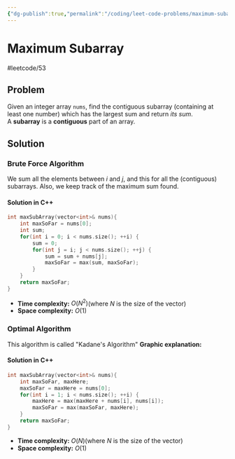 ```yaml
---
{"dg-publish":true,"permalink":"/coding/leet-code-problems/maximum-subarray/"}
---
```


# Maximum Subarray
#leetcode/53

## Problem
Given an integer array `nums`, find the contiguous subarray (containing at least one number) which has the largest sum and return _its sum_.
A **subarray** is a **contiguous** part of an array.

## Solution
### Brute Force Algorithm
We sum all the elements between $i$ and $j$, and this for all the (contiguous) subarrays. Also, we keep track of the maximum sum found.
#### Solution in C++
```cpp
int maxSubArray(vector<int>& nums){
    int maxSoFar = nums[0];
    int sum;
    for(int i = 0; i < nums.size(); ++i) {
        sum = 0;
        for(int j = i; j < nums.size(); ++j) {
            sum = sum + nums[j];
            maxSoFar = max(sum, maxSoFar);
        }
    }
    return maxSoFar;
}
```
- **Time complexity:** $O(N^2)$(where _N_ is the size of the vector)
- **Space complexity:** $O(1)$

### Optimal Algorithm
This algorithm is called "Kadane's Algorithm"
**Graphic explanation:**

<style> .container {font-family: sans-serif; text-align: center;} .button-wrapper button {z-index: 1;height: 40px; width: 100px; margin: 10px;padding: 5px;} .excalidraw .App-menu_top .buttonList { display: flex;} .excalidraw-wrapper { height: 800px; margin: 50px; position: relative;} :root[dir="ltr"] .excalidraw .layer-ui__wrapper .zen-mode-transition.App-menu_bottom--transition-left {transform: none;} </style><script src="https://unpkg.com/react@17/umd/react.production.min.js"></script><script src="https://unpkg.com/react-dom@17/umd/react-dom.production.min.js"></script><script type="text/javascript" src="https://unpkg.com/@excalidraw/excalidraw@0/dist/excalidraw.production.min.js"></script><div id="MaximumSubarrayexcalidraw.md1"></div><script>(function(){const InitialData={"type":"excalidraw","version":2,"source":"https://excalidraw.com","elements":[{"id":"zhnVNX6AlbWJmnVNj8OUb","type":"rectangle","x":-215.26827071124455,"y":-165.73602407797182,"width":568.2865295410156,"height":114.66165161132812,"angle":0,"strokeColor":"#000000","backgroundColor":"transparent","fillStyle":"hachure","strokeWidth":1,"strokeStyle":"solid","roughness":1,"opacity":100,"groupIds":[],"strokeSharpness":"sharp","seed":710987716,"version":238,"versionNonce":1669906684,"isDeleted":false,"boundElements":[{"type":"text","id":"cy8yual0"},{"id":"1NbESwVeiy6bJQpxFv16d","type":"arrow"}],"updated":1663178328788,"link":null,"locked":false},{"id":"A2D61bszKrI7QEgOx2Zbv","type":"line","x":-108.86870406085393,"y":-164.3309642635187,"width":0,"height":114.60369873046875,"angle":0,"strokeColor":"#000000","backgroundColor":"transparent","fillStyle":"hachure","strokeWidth":1,"strokeStyle":"solid","roughness":1,"opacity":100,"groupIds":[],"strokeSharpness":"round","seed":1885321668,"version":141,"versionNonce":119332036,"isDeleted":false,"boundElements":null,"updated":1663178328788,"link":null,"locked":false,"points":[[0,0],[0,114.60369873046875]],"lastCommittedPoint":null,"startBinding":null,"endBinding":null,"startArrowhead":null,"endArrowhead":null},{"type":"line","version":216,"versionNonce":725565820,"isDeleted":false,"id":"e2JAb4v7TOofhPvzL8Juj","fillStyle":"hachure","strokeWidth":1,"strokeStyle":"solid","roughness":1,"opacity":100,"angle":0,"x":8.70874955242732,"y":-162.7811290584406,"strokeColor":"#000000","backgroundColor":"transparent","width":0,"height":114.60369873046875,"seed":85752516,"groupIds":[],"strokeSharpness":"round","boundElements":[],"updated":1663178328788,"link":null,"locked":false,"startBinding":null,"endBinding":null,"lastCommittedPoint":null,"startArrowhead":null,"endArrowhead":null,"points":[[0,0],[0,114.60369873046875]]},{"type":"line","version":486,"versionNonce":476881988,"isDeleted":false,"id":"w1sB7jS_K-SR1MCjje3Vi","fillStyle":"hachure","strokeWidth":1,"strokeStyle":"solid","roughness":1,"opacity":100,"angle":0,"x":121.90790726727107,"y":-163.32992666586242,"strokeColor":"#000000","backgroundColor":"transparent","width":0,"height":114.60369873046875,"seed":2030683772,"groupIds":[],"strokeSharpness":"round","boundElements":[],"updated":1663178328788,"link":null,"locked":false,"startBinding":null,"endBinding":null,"lastCommittedPoint":null,"startArrowhead":null,"endArrowhead":null,"points":[[0,0],[0,114.60369873046875]]},{"type":"line","version":625,"versionNonce":693219836,"isDeleted":false,"id":"pyJmphpabQE9MPw1coIwr","fillStyle":"hachure","strokeWidth":1,"strokeStyle":"solid","roughness":1,"opacity":100,"angle":0,"x":237.19397904461482,"y":-163.44821279867497,"strokeColor":"#000000","backgroundColor":"transparent","width":0,"height":114.60369873046875,"seed":1237826940,"groupIds":[],"strokeSharpness":"round","boundElements":[],"updated":1663178328788,"link":null,"locked":false,"startBinding":null,"endBinding":null,"lastCommittedPoint":null,"startArrowhead":null,"endArrowhead":null,"points":[[0,0],[0,114.60369873046875]]},{"id":"iebMEgwW","type":"text","x":-174.67906783038518,"y":-127.10972708090151,"width":24,"height":45,"angle":0,"strokeColor":"#000000","backgroundColor":"transparent","fillStyle":"hachure","strokeWidth":1,"strokeStyle":"solid","roughness":1,"opacity":100,"groupIds":[],"strokeSharpness":"sharp","seed":1537949948,"version":94,"versionNonce":324500420,"isDeleted":false,"boundElements":null,"updated":1663178328788,"link":null,"locked":false,"text":"4","rawText":"4","fontSize":36,"fontFamily":1,"textAlign":"left","verticalAlign":"top","baseline":32,"containerId":null,"originalText":"4"},{"id":"Kt6jRrs8","type":"text","x":-65.09406111651799,"y":-128.23441034328135,"width":43,"height":45,"angle":0,"strokeColor":"#000000","backgroundColor":"transparent","fillStyle":"hachure","strokeWidth":1,"strokeStyle":"solid","roughness":1,"opacity":100,"groupIds":[],"strokeSharpness":"sharp","seed":1904121084,"version":37,"versionNonce":214045308,"isDeleted":false,"boundElements":null,"updated":1663178328788,"link":null,"locked":false,"text":"-8","rawText":"-8","fontSize":36,"fontFamily":1,"textAlign":"left","verticalAlign":"top","baseline":32,"containerId":null,"originalText":"-8"},{"id":"cy8yual0","type":"text","x":-210.26827071124455,"y":-130.90519827230776,"width":558.2865295410156,"height":45,"angle":0,"strokeColor":"#000000","backgroundColor":"transparent","fillStyle":"hachure","strokeWidth":1,"strokeStyle":"solid","roughness":1,"opacity":100,"groupIds":[],"strokeSharpness":"sharp","seed":101505532,"version":40,"versionNonce":637231940,"isDeleted":false,"boundElements":null,"updated":1663178328788,"link":null,"locked":false,"text":"2","rawText":"2","fontSize":36.092523856271804,"fontFamily":1,"textAlign":"center","verticalAlign":"middle","baseline":32,"containerId":"zhnVNX6AlbWJmnVNj8OUb","originalText":"2"},{"id":"poetF1Gc","type":"text","x":170.56441666668513,"y":-131.04712396632823,"width":26,"height":45,"angle":0,"strokeColor":"#000000","backgroundColor":"transparent","fillStyle":"hachure","strokeWidth":1,"strokeStyle":"solid","roughness":1,"opacity":100,"groupIds":[],"strokeSharpness":"sharp","seed":311143108,"version":89,"versionNonce":1414685436,"isDeleted":false,"boundElements":null,"updated":1663178328788,"link":null,"locked":false,"text":"3","rawText":"3","fontSize":36,"fontFamily":1,"textAlign":"left","verticalAlign":"top","baseline":32,"containerId":null,"originalText":"3"},{"id":"hGPpvmVq","type":"text","x":283.26818253582576,"y":-130.51658350001964,"width":26,"height":45,"angle":0,"strokeColor":"#000000","backgroundColor":"transparent","fillStyle":"hachure","strokeWidth":1,"strokeStyle":"solid","roughness":1,"opacity":100,"groupIds":[],"strokeSharpness":"sharp","seed":990484092,"version":54,"versionNonce":448158404,"isDeleted":false,"boundElements":null,"updated":1663178328788,"link":null,"locked":false,"text":"-1","rawText":"-1","fontSize":36,"fontFamily":1,"textAlign":"left","verticalAlign":"top","baseline":32,"containerId":null,"originalText":"-1"},{"id":"VXjc6dNt","type":"text","x":-306.9570610194173,"y":-288.72754328589707,"width":339,"height":45,"angle":0,"strokeColor":"#000000","backgroundColor":"transparent","fillStyle":"hachure","strokeWidth":1,"strokeStyle":"solid","roughness":1,"opacity":100,"groupIds":[],"strokeSharpness":"sharp","seed":1697254596,"version":84,"versionNonce":1451455428,"isDeleted":false,"boundElements":[{"id":"1NbESwVeiy6bJQpxFv16d","type":"arrow"}],"updated":1663178569020,"link":null,"locked":false,"text":"maxHere, maxSoFar","rawText":"maxHere, maxSoFar","fontSize":36,"fontFamily":1,"textAlign":"left","verticalAlign":"top","baseline":32,"containerId":null,"originalText":"maxHere, maxSoFar"},{"id":"1NbESwVeiy6bJQpxFv16d","type":"arrow","x":-138.45814699574655,"y":-235.79760684717093,"width":18.069465971677204,"height":51.635156485355424,"angle":0,"strokeColor":"#000000","backgroundColor":"transparent","fillStyle":"hachure","strokeWidth":1,"strokeStyle":"solid","roughness":1,"opacity":100,"groupIds":[],"strokeSharpness":"round","seed":172113988,"version":130,"versionNonce":283663172,"isDeleted":false,"boundElements":null,"updated":1663178569025,"link":null,"locked":false,"points":[[0,0],[-18.069465971677204,51.635156485355424]],"lastCommittedPoint":null,"startBinding":{"elementId":"VXjc6dNt","gap":7.929936438726145,"focus":-0.05392865667753827},"endBinding":{"elementId":"zhnVNX6AlbWJmnVNj8OUb","gap":18.426426283843682,"focus":-0.8281018833898915},"startArrowhead":null,"endArrowhead":"triangle"},{"type":"rectangle","version":301,"versionNonce":1234883580,"isDeleted":false,"id":"KBnmzjhC1ohaBYLC-E78N","fillStyle":"hachure","strokeWidth":1,"strokeStyle":"solid","roughness":1,"opacity":100,"angle":0,"x":-231.63515112927792,"y":-522.6184448838784,"strokeColor":"#000000","backgroundColor":"transparent","width":568.2865295410156,"height":114.66165161132812,"seed":715784260,"groupIds":[],"strokeSharpness":"sharp","boundElements":[{"id":"V7635Zfg","type":"text"},{"id":"1NbESwVeiy6bJQpxFv16d","type":"arrow"}],"updated":1663178328788,"link":null,"locked":false},{"type":"line","version":202,"versionNonce":1361672644,"isDeleted":false,"id":"PBk6wSzDi_2iM6qmCGMwt","fillStyle":"hachure","strokeWidth":1,"strokeStyle":"solid","roughness":1,"opacity":100,"angle":0,"x":-125.23558447888729,"y":-521.2133850694253,"strokeColor":"#000000","backgroundColor":"transparent","width":0,"height":114.60369873046875,"seed":757601788,"groupIds":[],"strokeSharpness":"round","boundElements":[],"updated":1663178328788,"link":null,"locked":false,"startBinding":null,"endBinding":null,"lastCommittedPoint":null,"startArrowhead":null,"endArrowhead":null,"points":[[0,0],[0,114.60369873046875]]},{"type":"line","version":277,"versionNonce":1268184188,"isDeleted":false,"id":"Oq1DJUTo3jkyTllNm9Lf2","fillStyle":"hachure","strokeWidth":1,"strokeStyle":"solid","roughness":1,"opacity":100,"angle":0,"x":-7.65813086560604,"y":-519.6635498643471,"strokeColor":"#000000","backgroundColor":"transparent","width":0,"height":114.60369873046875,"seed":696866756,"groupIds":[],"strokeSharpness":"round","boundElements":[],"updated":1663178328788,"link":null,"locked":false,"startBinding":null,"endBinding":null,"lastCommittedPoint":null,"startArrowhead":null,"endArrowhead":null,"points":[[0,0],[0,114.60369873046875]]},{"type":"line","version":547,"versionNonce":350069060,"isDeleted":false,"id":"L_L8a_fGumiolC3mxLndq","fillStyle":"hachure","strokeWidth":1,"strokeStyle":"solid","roughness":1,"opacity":100,"angle":0,"x":105.54102684923771,"y":-520.212347471769,"strokeColor":"#000000","backgroundColor":"transparent","width":0,"height":114.60369873046875,"seed":271316604,"groupIds":[],"strokeSharpness":"round","boundElements":[],"updated":1663178328788,"link":null,"locked":false,"startBinding":null,"endBinding":null,"lastCommittedPoint":null,"startArrowhead":null,"endArrowhead":null,"points":[[0,0],[0,114.60369873046875]]},{"type":"line","version":686,"versionNonce":1782252796,"isDeleted":false,"id":"tVdUyGvk6gwf31mC6glZK","fillStyle":"hachure","strokeWidth":1,"strokeStyle":"solid","roughness":1,"opacity":100,"angle":0,"x":220.82709862658146,"y":-520.3306336045815,"strokeColor":"#000000","backgroundColor":"transparent","width":0,"height":114.60369873046875,"seed":1368506180,"groupIds":[],"strokeSharpness":"round","boundElements":[],"updated":1663178328788,"link":null,"locked":false,"startBinding":null,"endBinding":null,"lastCommittedPoint":null,"startArrowhead":null,"endArrowhead":null,"points":[[0,0],[0,114.60369873046875]]},{"type":"text","version":155,"versionNonce":782293188,"isDeleted":false,"id":"M7aFcTrX","fillStyle":"hachure","strokeWidth":1,"strokeStyle":"solid","roughness":1,"opacity":100,"angle":0,"x":-191.04594824841854,"y":-483.9921478868081,"strokeColor":"#000000","backgroundColor":"transparent","width":24,"height":45,"seed":417318652,"groupIds":[],"strokeSharpness":"sharp","boundElements":[],"updated":1663178328788,"link":null,"locked":false,"fontSize":36,"fontFamily":1,"text":"4","rawText":"4","baseline":32,"textAlign":"left","verticalAlign":"top","containerId":null,"originalText":"4"},{"type":"text","version":98,"versionNonce":722011516,"isDeleted":false,"id":"fu0KfxFG","fillStyle":"hachure","strokeWidth":1,"strokeStyle":"solid","roughness":1,"opacity":100,"angle":0,"x":-81.46094153455135,"y":-485.11683114918793,"strokeColor":"#000000","backgroundColor":"transparent","width":43,"height":45,"seed":992032452,"groupIds":[],"strokeSharpness":"sharp","boundElements":[],"updated":1663178328788,"link":null,"locked":false,"fontSize":36,"fontFamily":1,"text":"-8","rawText":"-8","baseline":32,"textAlign":"left","verticalAlign":"top","containerId":null,"originalText":"-8"},{"type":"text","version":102,"versionNonce":705765444,"isDeleted":false,"id":"V7635Zfg","fillStyle":"hachure","strokeWidth":1,"strokeStyle":"solid","roughness":1,"opacity":100,"angle":0,"x":-226.63515112927792,"y":-487.78761907821433,"strokeColor":"#000000","backgroundColor":"transparent","width":558.2865295410156,"height":45,"seed":1808107388,"groupIds":[],"strokeSharpness":"sharp","boundElements":[],"updated":1663178328789,"link":null,"locked":false,"fontSize":36.092523856271804,"fontFamily":1,"text":"2","rawText":"2","baseline":32,"textAlign":"center","verticalAlign":"middle","containerId":"KBnmzjhC1ohaBYLC-E78N","originalText":"2"},{"type":"text","version":150,"versionNonce":323155452,"isDeleted":false,"id":"bZarcjO1","fillStyle":"hachure","strokeWidth":1,"strokeStyle":"solid","roughness":1,"opacity":100,"angle":0,"x":154.19753624865177,"y":-487.9295447722348,"strokeColor":"#000000","backgroundColor":"transparent","width":26,"height":45,"seed":1121304132,"groupIds":[],"strokeSharpness":"sharp","boundElements":[],"updated":1663178328789,"link":null,"locked":false,"fontSize":36,"fontFamily":1,"text":"3","rawText":"3","baseline":32,"textAlign":"left","verticalAlign":"top","containerId":null,"originalText":"3"},{"type":"text","version":115,"versionNonce":1863088068,"isDeleted":false,"id":"jw8cNnJS","fillStyle":"hachure","strokeWidth":1,"strokeStyle":"solid","roughness":1,"opacity":100,"angle":0,"x":266.9013021177924,"y":-487.3990043059262,"strokeColor":"#000000","backgroundColor":"transparent","width":26,"height":45,"seed":1293891580,"groupIds":[],"strokeSharpness":"sharp","boundElements":[],"updated":1663178328789,"link":null,"locked":false,"fontSize":36,"fontFamily":1,"text":"-1","rawText":"-1","baseline":32,"textAlign":"left","verticalAlign":"top","containerId":null,"originalText":"-1"},{"id":"hozIbyJq","type":"text","x":-383.0504706229882,"y":-488.21504607471917,"width":105,"height":45,"angle":0,"strokeColor":"#000000","backgroundColor":"transparent","fillStyle":"hachure","strokeWidth":1,"strokeStyle":"solid","roughness":1,"opacity":100,"groupIds":[],"strokeSharpness":"sharp","seed":2045936508,"version":48,"versionNonce":803919484,"isDeleted":false,"boundElements":null,"updated":1663178328789,"link":null,"locked":false,"text":"Input:","rawText":"Input:","fontSize":36,"fontFamily":1,"textAlign":"left","verticalAlign":"top","baseline":32,"containerId":null,"originalText":"Input:"},{"id":"AepHEZNp","type":"text","x":-629.8947204909665,"y":-123.03880191907513,"width":197,"height":45,"angle":0,"strokeColor":"#000000","backgroundColor":"transparent","fillStyle":"hachure","strokeWidth":1,"strokeStyle":"solid","roughness":1,"opacity":100,"groupIds":[],"strokeSharpness":"sharp","seed":528873028,"version":224,"versionNonce":1785004412,"isDeleted":false,"boundElements":null,"updated":1663178519570,"link":null,"locked":false,"text":"Operations:","rawText":"Operations:","fontSize":36,"fontFamily":1,"textAlign":"left","verticalAlign":"top","baseline":32,"containerId":null,"originalText":"Operations:"},{"id":"KFCd5dmo","type":"text","x":-368.177520895121,"y":-118.73984158107413,"width":92,"height":45,"angle":0,"strokeColor":"#000000","backgroundColor":"transparent","fillStyle":"hachure","strokeWidth":1,"strokeStyle":"solid","roughness":1,"opacity":100,"groupIds":[],"strokeSharpness":"sharp","seed":1293944516,"version":27,"versionNonce":738766076,"isDeleted":false,"boundElements":null,"updated":1663178604123,"link":null,"locked":false,"text":"i = 0","rawText":"i = 0","fontSize":36,"fontFamily":1,"textAlign":"left","verticalAlign":"top","baseline":32,"containerId":null,"originalText":"i = 0"},{"type":"rectangle","version":289,"versionNonce":1165551228,"isDeleted":false,"id":"A7ocWBdYtM7-de0FjAZ61","fillStyle":"hachure","strokeWidth":1,"strokeStyle":"solid","roughness":1,"opacity":100,"angle":0,"x":-197.83953256197265,"y":123.08537504329314,"strokeColor":"#000000","backgroundColor":"transparent","width":568.2865295410156,"height":114.66165161132812,"seed":248544452,"groupIds":[],"strokeSharpness":"sharp","boundElements":[{"id":"CIkvixuS","type":"text"},{"id":"F5WJZ5CebB1ZtAKAUpO2U","type":"arrow"},{"id":"hb-jqIdkjtqC4IpPx8d8m","type":"arrow"}],"updated":1663178602008,"link":null,"locked":false},{"type":"line","version":189,"versionNonce":110524284,"isDeleted":false,"id":"s-ZZVX3HB_zwxfojLNfbv","fillStyle":"hachure","strokeWidth":1,"strokeStyle":"solid","roughness":1,"opacity":100,"angle":0,"x":-91.43996591158202,"y":124.49043485774627,"strokeColor":"#000000","backgroundColor":"transparent","width":0,"height":114.60369873046875,"seed":1645584764,"groupIds":[],"strokeSharpness":"round","boundElements":[],"updated":1663178602008,"link":null,"locked":false,"startBinding":null,"endBinding":null,"lastCommittedPoint":null,"startArrowhead":null,"endArrowhead":null,"points":[[0,0],[0,114.60369873046875]]},{"type":"line","version":264,"versionNonce":768331332,"isDeleted":false,"id":"9WulZoIlqDjpuTy5Y5bFm","fillStyle":"hachure","strokeWidth":1,"strokeStyle":"solid","roughness":1,"opacity":100,"angle":0,"x":26.137487701699285,"y":126.04027006282433,"strokeColor":"#000000","backgroundColor":"transparent","width":0,"height":114.60369873046875,"seed":749487172,"groupIds":[],"strokeSharpness":"round","boundElements":[],"updated":1663178602008,"link":null,"locked":false,"startBinding":null,"endBinding":null,"lastCommittedPoint":null,"startArrowhead":null,"endArrowhead":null,"points":[[0,0],[0,114.60369873046875]]},{"type":"line","version":534,"versionNonce":1079126012,"isDeleted":false,"id":"a-56_kkTWlMfbiBMM2bnl","fillStyle":"hachure","strokeWidth":1,"strokeStyle":"solid","roughness":1,"opacity":100,"angle":0,"x":139.33664541654304,"y":125.49147245540252,"strokeColor":"#000000","backgroundColor":"transparent","width":0,"height":114.60369873046875,"seed":1985745404,"groupIds":[],"strokeSharpness":"round","boundElements":[],"updated":1663178602008,"link":null,"locked":false,"startBinding":null,"endBinding":null,"lastCommittedPoint":null,"startArrowhead":null,"endArrowhead":null,"points":[[0,0],[0,114.60369873046875]]},{"type":"line","version":673,"versionNonce":1128359364,"isDeleted":false,"id":"mQhl0Jm2MXOugweE7uC2F","fillStyle":"hachure","strokeWidth":1,"strokeStyle":"solid","roughness":1,"opacity":100,"angle":0,"x":254.62271719388679,"y":125.37318632258996,"strokeColor":"#000000","backgroundColor":"transparent","width":0,"height":114.60369873046875,"seed":983768004,"groupIds":[],"strokeSharpness":"round","boundElements":[],"updated":1663178602008,"link":null,"locked":false,"startBinding":null,"endBinding":null,"lastCommittedPoint":null,"startArrowhead":null,"endArrowhead":null,"points":[[0,0],[0,114.60369873046875]]},{"type":"text","version":142,"versionNonce":407095420,"isDeleted":false,"id":"5eEgT7uV","fillStyle":"hachure","strokeWidth":1,"strokeStyle":"solid","roughness":1,"opacity":100,"angle":0,"x":-157.25032968111327,"y":161.71167204036345,"strokeColor":"#000000","backgroundColor":"transparent","width":24,"height":45,"seed":159412860,"groupIds":[],"strokeSharpness":"sharp","boundElements":[],"updated":1663178602008,"link":null,"locked":false,"fontSize":36,"fontFamily":1,"text":"4","rawText":"4","baseline":32,"textAlign":"left","verticalAlign":"top","containerId":null,"originalText":"4"},{"type":"text","version":85,"versionNonce":1427639620,"isDeleted":false,"id":"Xu0wAwZS","fillStyle":"hachure","strokeWidth":1,"strokeStyle":"solid","roughness":1,"opacity":100,"angle":0,"x":-47.66532296724603,"y":160.5869887779836,"strokeColor":"#000000","backgroundColor":"transparent","width":43,"height":45,"seed":584254276,"groupIds":[],"strokeSharpness":"sharp","boundElements":[],"updated":1663178602008,"link":null,"locked":false,"fontSize":36,"fontFamily":1,"text":"-8","rawText":"-8","baseline":32,"textAlign":"left","verticalAlign":"top","containerId":null,"originalText":"-8"},{"type":"text","version":89,"versionNonce":399232836,"isDeleted":false,"id":"CIkvixuS","fillStyle":"hachure","strokeWidth":1,"strokeStyle":"solid","roughness":1,"opacity":100,"angle":0,"x":-192.83953256197265,"y":157.9162008489572,"strokeColor":"#000000","backgroundColor":"transparent","width":558.2865295410156,"height":45,"seed":1782891260,"groupIds":[],"strokeSharpness":"sharp","boundElements":[],"updated":1663178602008,"link":null,"locked":false,"fontSize":36.092523856271804,"fontFamily":1,"text":"2","rawText":"2","baseline":32,"textAlign":"center","verticalAlign":"middle","containerId":"A7ocWBdYtM7-de0FjAZ61","originalText":"2"},{"type":"text","version":137,"versionNonce":841832700,"isDeleted":false,"id":"rPJBVQOj","fillStyle":"hachure","strokeWidth":1,"strokeStyle":"solid","roughness":1,"opacity":100,"angle":0,"x":187.9931548159571,"y":157.77427515493673,"strokeColor":"#000000","backgroundColor":"transparent","width":26,"height":45,"seed":1536817860,"groupIds":[],"strokeSharpness":"sharp","boundElements":[],"updated":1663178602008,"link":null,"locked":false,"fontSize":36,"fontFamily":1,"text":"3","rawText":"3","baseline":32,"textAlign":"left","verticalAlign":"top","containerId":null,"originalText":"3"},{"type":"text","version":102,"versionNonce":1420674244,"isDeleted":false,"id":"qqpfpts2","fillStyle":"hachure","strokeWidth":1,"strokeStyle":"solid","roughness":1,"opacity":100,"angle":0,"x":300.6969206850977,"y":158.30481562124533,"strokeColor":"#000000","backgroundColor":"transparent","width":26,"height":45,"seed":1059783548,"groupIds":[],"strokeSharpness":"sharp","boundElements":[],"updated":1663178602008,"link":null,"locked":false,"fontSize":36,"fontFamily":1,"text":"-1","rawText":"-1","baseline":32,"textAlign":"left","verticalAlign":"top","containerId":null,"originalText":"-1"},{"type":"text","version":219,"versionNonce":1771100540,"isDeleted":false,"id":"0U0sTYc8","fillStyle":"hachure","strokeWidth":1,"strokeStyle":"solid","roughness":1,"opacity":100,"angle":0,"x":-255.9033986558801,"y":16.468615490171146,"strokeColor":"#000000","backgroundColor":"transparent","width":170,"height":45,"seed":1603666500,"groupIds":[],"strokeSharpness":"sharp","boundElements":[{"id":"F5WJZ5CebB1ZtAKAUpO2U","type":"arrow"}],"updated":1663178602008,"link":null,"locked":false,"fontSize":36,"fontFamily":1,"text":"maxSoFar","rawText":"maxSoFar","baseline":32,"textAlign":"left","verticalAlign":"top","containerId":null,"originalText":"maxSoFar"},{"type":"arrow","version":451,"versionNonce":863922428,"isDeleted":false,"id":"F5WJZ5CebB1ZtAKAUpO2U","fillStyle":"hachure","strokeWidth":1,"strokeStyle":"solid","roughness":1,"opacity":100,"angle":0,"x":-163.3737491289835,"y":69.39855192889729,"strokeColor":"#000000","backgroundColor":"transparent","width":3.198686632158797,"height":35.26039683055217,"seed":242562044,"groupIds":[],"strokeSharpness":"round","boundElements":[],"updated":1663178602450,"link":null,"locked":false,"startBinding":{"elementId":"0U0sTYc8","focus":-0.05479207923765991,"gap":7.929936438726145},"endBinding":{"elementId":"A7ocWBdYtM7-de0FjAZ61","focus":-0.8281018833898911,"gap":18.426426283843682},"lastCommittedPoint":null,"startArrowhead":null,"endArrowhead":"triangle","points":[[0,0],[3.198686632158797,35.26039683055217]]},{"type":"text","version":77,"versionNonce":265184196,"isDeleted":false,"id":"pD1FybKY","fillStyle":"hachure","strokeWidth":1,"strokeStyle":"solid","roughness":1,"opacity":100,"angle":0,"x":-351.13907092373654,"y":169.6053488984981,"strokeColor":"#000000","backgroundColor":"transparent","width":77,"height":45,"seed":631577028,"groupIds":[],"strokeSharpness":"sharp","boundElements":[],"updated":1663178602008,"link":null,"locked":false,"fontSize":36,"fontFamily":1,"text":"i = 1","rawText":"i = 1","baseline":32,"textAlign":"left","verticalAlign":"top","containerId":null,"originalText":"i = 1"},{"id":"Cg7hbdrf","type":"text","x":-53.31421449366303,"y":13.289538427031744,"width":398,"height":45,"angle":0,"strokeColor":"#000000","backgroundColor":"transparent","fillStyle":"hachure","strokeWidth":1,"strokeStyle":"solid","roughness":1,"opacity":100,"groupIds":[],"strokeSharpness":"sharp","seed":1144863228,"version":75,"versionNonce":1703783036,"isDeleted":false,"boundElements":[{"id":"hb-jqIdkjtqC4IpPx8d8m","type":"arrow"}],"updated":1663178602008,"link":null,"locked":false,"text":"maxHere = 4 - 8 = -4","rawText":"maxHere = 4 - 8 = -4","fontSize":36,"fontFamily":1,"textAlign":"left","verticalAlign":"top","baseline":32,"containerId":null,"originalText":"maxHere = 4 - 8 = -4"},{"id":"hb-jqIdkjtqC4IpPx8d8m","type":"arrow","x":54.08819391829583,"y":69.00920276617524,"width":61.25367125735974,"height":30.96845502710856,"angle":0,"strokeColor":"#000000","backgroundColor":"transparent","fillStyle":"hachure","strokeWidth":1,"strokeStyle":"solid","roughness":1,"opacity":100,"groupIds":[],"strokeSharpness":"round","seed":468375932,"version":88,"versionNonce":1044375932,"isDeleted":false,"boundElements":null,"updated":1663178602450,"link":null,"locked":false,"points":[[0,0],[-61.25367125735974,30.96845502710856]],"lastCommittedPoint":null,"startBinding":{"elementId":"Cg7hbdrf","focus":0.10632766523956455,"gap":10.719664339143492},"endBinding":{"elementId":"A7ocWBdYtM7-de0FjAZ61","focus":-0.6353362912733431,"gap":23.107717250009344},"startArrowhead":null,"endArrowhead":"triangle"},{"type":"rectangle","version":344,"versionNonce":1779930364,"isDeleted":false,"id":"kGf6BHY0WR4kXf6tQtJ8A","fillStyle":"hachure","strokeWidth":1,"strokeStyle":"solid","roughness":1,"opacity":100,"angle":0,"x":-183.1299411034886,"y":400.9506315169086,"strokeColor":"#000000","backgroundColor":"transparent","width":568.2865295410156,"height":114.66165161132812,"seed":1192476228,"groupIds":[],"strokeSharpness":"sharp","boundElements":[{"id":"ZPpNnB70","type":"text"},{"id":"wprlzMEzPXbE9PAz96hbo","type":"arrow"},{"id":"GbOSNHmkysnGZtz33S2V2","type":"arrow"}],"updated":1663178616884,"link":null,"locked":false},{"type":"line","version":238,"versionNonce":289113596,"isDeleted":false,"id":"1SvxJaIoYkctsqb-fE0TM","fillStyle":"hachure","strokeWidth":1,"strokeStyle":"solid","roughness":1,"opacity":100,"angle":0,"x":-76.73037445309791,"y":402.3556913313617,"strokeColor":"#000000","backgroundColor":"transparent","width":0,"height":114.60369873046875,"seed":868300796,"groupIds":[],"strokeSharpness":"round","boundElements":[],"updated":1663178616884,"link":null,"locked":false,"startBinding":null,"endBinding":null,"lastCommittedPoint":null,"startArrowhead":null,"endArrowhead":null,"points":[[0,0],[0,114.60369873046875]]},{"type":"line","version":313,"versionNonce":1453647812,"isDeleted":false,"id":"oLsAT92UH270ZtT7fqCXc","fillStyle":"hachure","strokeWidth":1,"strokeStyle":"solid","roughness":1,"opacity":100,"angle":0,"x":40.8470791601834,"y":403.90552653643977,"strokeColor":"#000000","backgroundColor":"transparent","width":0,"height":114.60369873046875,"seed":1309365700,"groupIds":[],"strokeSharpness":"round","boundElements":[],"updated":1663178616884,"link":null,"locked":false,"startBinding":null,"endBinding":null,"lastCommittedPoint":null,"startArrowhead":null,"endArrowhead":null,"points":[[0,0],[0,114.60369873046875]]},{"type":"line","version":583,"versionNonce":5334652,"isDeleted":false,"id":"7A1ljGY-MkYKVWRAlMxHN","fillStyle":"hachure","strokeWidth":1,"strokeStyle":"solid","roughness":1,"opacity":100,"angle":0,"x":154.04623687502715,"y":403.35672892901795,"strokeColor":"#000000","backgroundColor":"transparent","width":0,"height":114.60369873046875,"seed":1800460412,"groupIds":[],"strokeSharpness":"round","boundElements":[],"updated":1663178616884,"link":null,"locked":false,"startBinding":null,"endBinding":null,"lastCommittedPoint":null,"startArrowhead":null,"endArrowhead":null,"points":[[0,0],[0,114.60369873046875]]},{"type":"line","version":722,"versionNonce":1958432580,"isDeleted":false,"id":"XtuZzfiePy_jN01__Vz9b","fillStyle":"hachure","strokeWidth":1,"strokeStyle":"solid","roughness":1,"opacity":100,"angle":0,"x":269.3323086523709,"y":403.2384427962054,"strokeColor":"#000000","backgroundColor":"transparent","width":0,"height":114.60369873046875,"seed":1361313092,"groupIds":[],"strokeSharpness":"round","boundElements":[],"updated":1663178616884,"link":null,"locked":false,"startBinding":null,"endBinding":null,"lastCommittedPoint":null,"startArrowhead":null,"endArrowhead":null,"points":[[0,0],[0,114.60369873046875]]},{"type":"text","version":191,"versionNonce":1121400572,"isDeleted":false,"id":"DvT51tYi","fillStyle":"hachure","strokeWidth":1,"strokeStyle":"solid","roughness":1,"opacity":100,"angle":0,"x":-142.54073822262916,"y":439.5769285139789,"strokeColor":"#000000","backgroundColor":"transparent","width":24,"height":45,"seed":1092118780,"groupIds":[],"strokeSharpness":"sharp","boundElements":[],"updated":1663178616884,"link":null,"locked":false,"fontSize":36,"fontFamily":1,"text":"4","rawText":"4","baseline":32,"textAlign":"left","verticalAlign":"top","containerId":null,"originalText":"4"},{"type":"text","version":134,"versionNonce":1654179524,"isDeleted":false,"id":"vSTZrUnm","fillStyle":"hachure","strokeWidth":1,"strokeStyle":"solid","roughness":1,"opacity":100,"angle":0,"x":-32.955731508761914,"y":438.45224525159904,"strokeColor":"#000000","backgroundColor":"transparent","width":43,"height":45,"seed":1237038276,"groupIds":[],"strokeSharpness":"sharp","boundElements":[],"updated":1663178616884,"link":null,"locked":false,"fontSize":36,"fontFamily":1,"text":"-8","rawText":"-8","baseline":32,"textAlign":"left","verticalAlign":"top","containerId":null,"originalText":"-8"},{"type":"text","version":140,"versionNonce":345327812,"isDeleted":false,"id":"ZPpNnB70","fillStyle":"hachure","strokeWidth":1,"strokeStyle":"solid","roughness":1,"opacity":100,"angle":0,"x":-178.1299411034886,"y":435.78145732257263,"strokeColor":"#000000","backgroundColor":"transparent","width":558.2865295410156,"height":45,"seed":144304508,"groupIds":[],"strokeSharpness":"sharp","boundElements":[],"updated":1663178616884,"link":null,"locked":false,"fontSize":36.092523856271804,"fontFamily":1,"text":"2","rawText":"2","baseline":32,"textAlign":"center","verticalAlign":"middle","containerId":"kGf6BHY0WR4kXf6tQtJ8A","originalText":"2"},{"type":"text","version":186,"versionNonce":1162803068,"isDeleted":false,"id":"slprUIEm","fillStyle":"hachure","strokeWidth":1,"strokeStyle":"solid","roughness":1,"opacity":100,"angle":0,"x":202.7027462744412,"y":435.63953162855216,"strokeColor":"#000000","backgroundColor":"transparent","width":26,"height":45,"seed":1433435204,"groupIds":[],"strokeSharpness":"sharp","boundElements":[],"updated":1663178616884,"link":null,"locked":false,"fontSize":36,"fontFamily":1,"text":"3","rawText":"3","baseline":32,"textAlign":"left","verticalAlign":"top","containerId":null,"originalText":"3"},{"type":"text","version":151,"versionNonce":886787652,"isDeleted":false,"id":"4QelamlV","fillStyle":"hachure","strokeWidth":1,"strokeStyle":"solid","roughness":1,"opacity":100,"angle":0,"x":315.40651214358184,"y":436.17007209486076,"strokeColor":"#000000","backgroundColor":"transparent","width":26,"height":45,"seed":1427593724,"groupIds":[],"strokeSharpness":"sharp","boundElements":[],"updated":1663178616884,"link":null,"locked":false,"fontSize":36,"fontFamily":1,"text":"-1","rawText":"-1","baseline":32,"textAlign":"left","verticalAlign":"top","containerId":null,"originalText":"-1"},{"type":"text","version":237,"versionNonce":335194108,"isDeleted":false,"id":"njOy3gmu","fillStyle":"hachure","strokeWidth":1,"strokeStyle":"solid","roughness":1,"opacity":100,"angle":0,"x":-232.2307604744238,"y":291.7277441914807,"strokeColor":"#000000","backgroundColor":"transparent","width":170,"height":45,"seed":773870532,"groupIds":[],"strokeSharpness":"sharp","boundElements":[{"id":"wprlzMEzPXbE9PAz96hbo","type":"arrow"}],"updated":1663178616884,"link":null,"locked":false,"fontSize":36,"fontFamily":1,"text":"maxSoFar","rawText":"maxSoFar","baseline":32,"textAlign":"left","verticalAlign":"top","containerId":null,"originalText":"maxSoFar"},{"type":"arrow","version":539,"versionNonce":1646510916,"isDeleted":false,"id":"wprlzMEzPXbE9PAz96hbo","fillStyle":"hachure","strokeWidth":1,"strokeStyle":"solid","roughness":1,"opacity":100,"angle":0,"x":-141.08122468494295,"y":344.65768063020687,"strokeColor":"#000000","backgroundColor":"transparent","width":1.5971622882016163,"height":37.86652460285802,"seed":26393212,"groupIds":[],"strokeSharpness":"round","boundElements":[],"updated":1663178616969,"link":null,"locked":false,"startBinding":{"elementId":"njOy3gmu","focus":-0.056615413709992214,"gap":7.929936438726145},"endBinding":{"elementId":"kGf6BHY0WR4kXf6tQtJ8A","focus":-0.8281018833898923,"gap":18.426426283843654},"lastCommittedPoint":null,"startArrowhead":null,"endArrowhead":"triangle","points":[[0,0],[1.5971622882016163,37.86652460285802]]},{"type":"text","version":132,"versionNonce":2118618436,"isDeleted":false,"id":"xjv9ZVJZ","fillStyle":"hachure","strokeWidth":1,"strokeStyle":"solid","roughness":1,"opacity":100,"angle":0,"x":-335.6489031094774,"y":447.0803171942261,"strokeColor":"#000000","backgroundColor":"transparent","width":93,"height":45,"seed":568933188,"groupIds":[],"strokeSharpness":"sharp","boundElements":[],"updated":1663178616884,"link":null,"locked":false,"fontSize":36,"fontFamily":1,"text":"i = 2","rawText":"i = 2","baseline":32,"textAlign":"left","verticalAlign":"top","containerId":null,"originalText":"i = 2"},{"type":"text","version":166,"versionNonce":364239100,"isDeleted":false,"id":"eMXpNeFs","fillStyle":"hachure","strokeWidth":1,"strokeStyle":"solid","roughness":1,"opacity":100,"angle":0,"x":-38.16504840726219,"y":291.1547949006472,"strokeColor":"#000000","backgroundColor":"transparent","width":348,"height":45,"seed":953027324,"groupIds":[],"strokeSharpness":"sharp","boundElements":[{"id":"GbOSNHmkysnGZtz33S2V2","type":"arrow"}],"updated":1663178616884,"link":null,"locked":false,"fontSize":36,"fontFamily":1,"text":"maxHere = 2 (> -2)","rawText":"maxHere = 2 (> -2)","baseline":32,"textAlign":"left","verticalAlign":"top","containerId":null,"originalText":"maxHere = 2 (> -2)"},{"id":"GbOSNHmkysnGZtz33S2V2","type":"arrow","x":70.40421893713844,"y":343.14042402709003,"width":28.146381295109208,"height":45.089870215043504,"angle":0,"strokeColor":"#000000","backgroundColor":"transparent","fillStyle":"hachure","strokeWidth":1,"strokeStyle":"solid","roughness":1,"opacity":100,"groupIds":[],"strokeSharpness":"round","seed":747284676,"version":219,"versionNonce":1926412996,"isDeleted":false,"boundElements":null,"updated":1663178616969,"link":null,"locked":false,"points":[[0,0],[28.146381295109208,45.089870215043504]],"lastCommittedPoint":null,"startBinding":{"elementId":"eMXpNeFs","focus":0.4458317923768913,"gap":6.985629126442859},"endBinding":{"elementId":"kGf6BHY0WR4kXf6tQtJ8A","focus":0.12898166712400025,"gap":12.720337274775005},"startArrowhead":null,"endArrowhead":"triangle"},{"type":"rectangle","version":419,"versionNonce":102653052,"isDeleted":false,"id":"_-IkM93lbyfB1ZyJ1RQSH","fillStyle":"hachure","strokeWidth":1,"strokeStyle":"solid","roughness":1,"opacity":100,"angle":0,"x":-170.76562751440287,"y":665.2597521347459,"strokeColor":"#000000","backgroundColor":"transparent","width":568.2865295410156,"height":114.66165161132812,"seed":742781820,"groupIds":[],"strokeSharpness":"sharp","boundElements":[{"id":"eLvaVy9Y","type":"text"},{"id":"ov3l_C_H4fLZD7SbOXwdX","type":"arrow"}],"updated":1663178623015,"link":null,"locked":false},{"type":"line","version":297,"versionNonce":1350627524,"isDeleted":false,"id":"_82O6NptYzeo5ywmnBgIa","fillStyle":"hachure","strokeWidth":1,"strokeStyle":"solid","roughness":1,"opacity":100,"angle":0,"x":-64.36606086401218,"y":666.664811949199,"strokeColor":"#000000","backgroundColor":"transparent","width":0,"height":114.60369873046875,"seed":434246212,"groupIds":[],"strokeSharpness":"round","boundElements":[],"updated":1663178623015,"link":null,"locked":false,"startBinding":null,"endBinding":null,"lastCommittedPoint":null,"startArrowhead":null,"endArrowhead":null,"points":[[0,0],[0,114.60369873046875]]},{"type":"line","version":372,"versionNonce":685141372,"isDeleted":false,"id":"PzAZ6_U6gFFtTd1ZoZ64M","fillStyle":"hachure","strokeWidth":1,"strokeStyle":"solid","roughness":1,"opacity":100,"angle":0,"x":53.21139274926912,"y":668.2146471542771,"strokeColor":"#000000","backgroundColor":"transparent","width":0,"height":114.60369873046875,"seed":2058494972,"groupIds":[],"strokeSharpness":"round","boundElements":[],"updated":1663178623015,"link":null,"locked":false,"startBinding":null,"endBinding":null,"lastCommittedPoint":null,"startArrowhead":null,"endArrowhead":null,"points":[[0,0],[0,114.60369873046875]]},{"type":"line","version":642,"versionNonce":1210988612,"isDeleted":false,"id":"RnUSg2KoYp8SG4KSnMA0O","fillStyle":"hachure","strokeWidth":1,"strokeStyle":"solid","roughness":1,"opacity":100,"angle":0,"x":166.41055046411287,"y":667.6658495468553,"strokeColor":"#000000","backgroundColor":"transparent","width":0,"height":114.60369873046875,"seed":1542400452,"groupIds":[],"strokeSharpness":"round","boundElements":[],"updated":1663178623015,"link":null,"locked":false,"startBinding":null,"endBinding":null,"lastCommittedPoint":null,"startArrowhead":null,"endArrowhead":null,"points":[[0,0],[0,114.60369873046875]]},{"type":"line","version":781,"versionNonce":1126391292,"isDeleted":false,"id":"SVt9M2LxbPLaJk7oVbzCx","fillStyle":"hachure","strokeWidth":1,"strokeStyle":"solid","roughness":1,"opacity":100,"angle":0,"x":281.6966222414566,"y":667.5475634140428,"strokeColor":"#000000","backgroundColor":"transparent","width":0,"height":114.60369873046875,"seed":2101625980,"groupIds":[],"strokeSharpness":"round","boundElements":[],"updated":1663178623015,"link":null,"locked":false,"startBinding":null,"endBinding":null,"lastCommittedPoint":null,"startArrowhead":null,"endArrowhead":null,"points":[[0,0],[0,114.60369873046875]]},{"type":"text","version":250,"versionNonce":2043056068,"isDeleted":false,"id":"Sw62nWPi","fillStyle":"hachure","strokeWidth":1,"strokeStyle":"solid","roughness":1,"opacity":100,"angle":0,"x":-130.17642463354343,"y":703.8860491318162,"strokeColor":"#000000","backgroundColor":"transparent","width":24,"height":45,"seed":460149060,"groupIds":[],"strokeSharpness":"sharp","boundElements":[],"updated":1663178623015,"link":null,"locked":false,"fontSize":36,"fontFamily":1,"text":"4","rawText":"4","baseline":32,"textAlign":"left","verticalAlign":"top","containerId":null,"originalText":"4"},{"type":"text","version":193,"versionNonce":1467891324,"isDeleted":false,"id":"9WgIE57K","fillStyle":"hachure","strokeWidth":1,"strokeStyle":"solid","roughness":1,"opacity":100,"angle":0,"x":-20.59141791967619,"y":702.7613658694364,"strokeColor":"#000000","backgroundColor":"transparent","width":43,"height":45,"seed":431903996,"groupIds":[],"strokeSharpness":"sharp","boundElements":[],"updated":1663178623015,"link":null,"locked":false,"fontSize":36,"fontFamily":1,"text":"-8","rawText":"-8","baseline":32,"textAlign":"left","verticalAlign":"top","containerId":null,"originalText":"-8"},{"type":"text","version":213,"versionNonce":920697156,"isDeleted":false,"id":"eLvaVy9Y","fillStyle":"hachure","strokeWidth":1,"strokeStyle":"solid","roughness":1,"opacity":100,"angle":0,"x":-165.76562751440287,"y":700.09057794041,"strokeColor":"#000000","backgroundColor":"transparent","width":558.2865295410156,"height":45,"seed":666536132,"groupIds":[],"strokeSharpness":"sharp","boundElements":[],"updated":1663178623015,"link":null,"locked":false,"fontSize":36.092523856271804,"fontFamily":1,"text":"2","rawText":"2","baseline":32,"textAlign":"center","verticalAlign":"middle","containerId":"_-IkM93lbyfB1ZyJ1RQSH","originalText":"2"},{"type":"text","version":245,"versionNonce":359135044,"isDeleted":false,"id":"0pFRAy3w","fillStyle":"hachure","strokeWidth":1,"strokeStyle":"solid","roughness":1,"opacity":100,"angle":0,"x":215.06705986352694,"y":699.9486522463895,"strokeColor":"#000000","backgroundColor":"transparent","width":26,"height":45,"seed":765613436,"groupIds":[],"strokeSharpness":"sharp","boundElements":[],"updated":1663178623015,"link":null,"locked":false,"fontSize":36,"fontFamily":1,"text":"3","rawText":"3","baseline":32,"textAlign":"left","verticalAlign":"top","containerId":null,"originalText":"3"},{"type":"text","version":210,"versionNonce":1319702268,"isDeleted":false,"id":"DUi5H2lH","fillStyle":"hachure","strokeWidth":1,"strokeStyle":"solid","roughness":1,"opacity":100,"angle":0,"x":327.77082573266756,"y":700.4791927126981,"strokeColor":"#000000","backgroundColor":"transparent","width":26,"height":45,"seed":880070724,"groupIds":[],"strokeSharpness":"sharp","boundElements":[],"updated":1663178623015,"link":null,"locked":false,"fontSize":36,"fontFamily":1,"text":"-1","rawText":"-1","baseline":32,"textAlign":"left","verticalAlign":"top","containerId":null,"originalText":"-1"},{"type":"text","version":193,"versionNonce":393244356,"isDeleted":false,"id":"9RCc29y1","fillStyle":"hachure","strokeWidth":1,"strokeStyle":"solid","roughness":1,"opacity":100,"angle":0,"x":-323.2845895203917,"y":711.3894378120635,"strokeColor":"#000000","backgroundColor":"transparent","width":92,"height":45,"seed":946873980,"groupIds":[],"strokeSharpness":"sharp","boundElements":[],"updated":1663178623015,"link":null,"locked":false,"fontSize":36,"fontFamily":1,"text":"i = 3","rawText":"i = 3","baseline":32,"textAlign":"left","verticalAlign":"top","containerId":null,"originalText":"i = 3"},{"type":"text","version":419,"versionNonce":690343804,"isDeleted":false,"id":"72I0UtRg","fillStyle":"hachure","strokeWidth":1,"strokeStyle":"solid","roughness":1,"opacity":100,"angle":0,"x":-152.46586333882914,"y":565.2547816696664,"strokeColor":"#000000","backgroundColor":"transparent","width":617,"height":45,"seed":1659408196,"groupIds":[],"strokeSharpness":"sharp","boundElements":[{"id":"ov3l_C_H4fLZD7SbOXwdX","type":"arrow"}],"updated":1663178623015,"link":null,"locked":false,"fontSize":36,"fontFamily":1,"text":"maxSoFar = maxHere = 2 + 3 = 5","rawText":"maxSoFar = maxHere = 2 + 3 = 5","baseline":32,"textAlign":"left","verticalAlign":"top","containerId":null,"originalText":"maxSoFar = maxHere = 2 + 3 = 5"},{"type":"arrow","version":971,"versionNonce":93189500,"isDeleted":false,"id":"ov3l_C_H4fLZD7SbOXwdX","fillStyle":"hachure","strokeWidth":1,"strokeStyle":"solid","roughness":1,"opacity":100,"angle":0,"x":177.25266640844967,"y":613.461450315906,"strokeColor":"#000000","backgroundColor":"transparent","width":42.634398254188824,"height":42.82231443892044,"seed":152958716,"groupIds":[],"strokeSharpness":"round","boundElements":[],"updated":1663178623265,"link":null,"locked":false,"startBinding":{"elementId":"72I0UtRg","focus":0.013222466611672666,"gap":3.2066686462395637},"endBinding":{"elementId":"_-IkM93lbyfB1ZyJ1RQSH","focus":0.5056092853408269,"gap":8.975987379919502},"lastCommittedPoint":null,"startArrowhead":null,"endArrowhead":"triangle","points":[[0,0],[42.634398254188824,42.82231443892044]]},{"type":"rectangle","version":477,"versionNonce":225349060,"isDeleted":false,"id":"PzCnnSbsVnR2m-yH3t_CZ","fillStyle":"hachure","strokeWidth":1,"strokeStyle":"solid","roughness":1,"opacity":100,"angle":0,"x":-161.9085213840783,"y":920.6077465639397,"strokeColor":"#000000","backgroundColor":"transparent","width":568.2865295410156,"height":114.66165161132812,"seed":1064527428,"groupIds":[],"strokeSharpness":"sharp","boundElements":[{"id":"RItg9Xcw","type":"text"},{"id":"RItg9Xcw","type":"text"},{"id":"RItg9Xcw","type":"text"},{"type":"text","id":"RItg9Xcw"},{"id":"BLc9tlLACyuucTsKHfTmn","type":"arrow"},{"id":"P2811-CZ1BPIc739JBvs_","type":"arrow"}],"updated":1663178623015,"link":null,"locked":false},{"type":"line","version":349,"versionNonce":61926596,"isDeleted":false,"id":"v6chYQVKOjIrpKUHQXjB4","fillStyle":"hachure","strokeWidth":1,"strokeStyle":"solid","roughness":1,"opacity":100,"angle":0,"x":-55.508954733687574,"y":922.0128063783928,"strokeColor":"#000000","backgroundColor":"transparent","width":0,"height":114.60369873046875,"seed":814747644,"groupIds":[],"strokeSharpness":"round","boundElements":[],"updated":1663178623015,"link":null,"locked":false,"startBinding":null,"endBinding":null,"lastCommittedPoint":null,"startArrowhead":null,"endArrowhead":null,"points":[[0,0],[0,114.60369873046875]]},{"type":"line","version":424,"versionNonce":2108961148,"isDeleted":false,"id":"TtHbmD9P4JWpparEEzb01","fillStyle":"hachure","strokeWidth":1,"strokeStyle":"solid","roughness":1,"opacity":100,"angle":0,"x":62.06849887959373,"y":923.562641583471,"strokeColor":"#000000","backgroundColor":"transparent","width":0,"height":114.60369873046875,"seed":1815477700,"groupIds":[],"strokeSharpness":"round","boundElements":[],"updated":1663178623015,"link":null,"locked":false,"startBinding":null,"endBinding":null,"lastCommittedPoint":null,"startArrowhead":null,"endArrowhead":null,"points":[[0,0],[0,114.60369873046875]]},{"type":"line","version":694,"versionNonce":201241668,"isDeleted":false,"id":"TTh9SLDlnEF1Lir79ZR3t","fillStyle":"hachure","strokeWidth":1,"strokeStyle":"solid","roughness":1,"opacity":100,"angle":0,"x":175.26765659443754,"y":923.0138439760491,"strokeColor":"#000000","backgroundColor":"transparent","width":0,"height":114.60369873046875,"seed":411349116,"groupIds":[],"strokeSharpness":"round","boundElements":[],"updated":1663178623015,"link":null,"locked":false,"startBinding":null,"endBinding":null,"lastCommittedPoint":null,"startArrowhead":null,"endArrowhead":null,"points":[[0,0],[0,114.60369873046875]]},{"type":"line","version":833,"versionNonce":1068016124,"isDeleted":false,"id":"wA2kWz3nYGB7TNVtassKW","fillStyle":"hachure","strokeWidth":1,"strokeStyle":"solid","roughness":1,"opacity":100,"angle":0,"x":290.5537283717813,"y":922.8955578432366,"strokeColor":"#000000","backgroundColor":"transparent","width":0,"height":114.60369873046875,"seed":599369028,"groupIds":[],"strokeSharpness":"round","boundElements":[],"updated":1663178623015,"link":null,"locked":false,"startBinding":null,"endBinding":null,"lastCommittedPoint":null,"startArrowhead":null,"endArrowhead":null,"points":[[0,0],[0,114.60369873046875]]},{"type":"text","version":302,"versionNonce":1713867716,"isDeleted":false,"id":"YIUNRtCp","fillStyle":"hachure","strokeWidth":1,"strokeStyle":"solid","roughness":1,"opacity":100,"angle":0,"x":-121.31931850321882,"y":959.23404356101,"strokeColor":"#000000","backgroundColor":"transparent","width":24,"height":45,"seed":1242644732,"groupIds":[],"strokeSharpness":"sharp","boundElements":[],"updated":1663178623015,"link":null,"locked":false,"fontSize":36,"fontFamily":1,"text":"4","rawText":"4","baseline":32,"textAlign":"left","verticalAlign":"top","containerId":null,"originalText":"4"},{"type":"text","version":245,"versionNonce":448463484,"isDeleted":false,"id":"ZMQ2A0BG","fillStyle":"hachure","strokeWidth":1,"strokeStyle":"solid","roughness":1,"opacity":100,"angle":0,"x":-11.73431178935158,"y":958.1093602986301,"strokeColor":"#000000","backgroundColor":"transparent","width":43,"height":45,"seed":190602436,"groupIds":[],"strokeSharpness":"sharp","boundElements":[],"updated":1663178623015,"link":null,"locked":false,"fontSize":36,"fontFamily":1,"text":"-8","rawText":"-8","baseline":32,"textAlign":"left","verticalAlign":"top","containerId":null,"originalText":"-8"},{"type":"text","version":267,"versionNonce":819798140,"isDeleted":false,"id":"RItg9Xcw","fillStyle":"hachure","strokeWidth":1,"strokeStyle":"solid","roughness":1,"opacity":100,"angle":0,"x":-156.9085213840783,"y":955.4385723696038,"strokeColor":"#000000","backgroundColor":"transparent","width":558.2865295410156,"height":45,"seed":750240124,"groupIds":[],"strokeSharpness":"sharp","boundElements":[],"updated":1663178623015,"link":null,"locked":false,"fontSize":36.092523856271804,"fontFamily":1,"text":"2","rawText":"2","baseline":32,"textAlign":"center","verticalAlign":"middle","containerId":"PzCnnSbsVnR2m-yH3t_CZ","originalText":"2"},{"type":"text","version":297,"versionNonce":1145664324,"isDeleted":false,"id":"tJKWEDrx","fillStyle":"hachure","strokeWidth":1,"strokeStyle":"solid","roughness":1,"opacity":100,"angle":0,"x":223.9241659938516,"y":955.2966466755832,"strokeColor":"#000000","backgroundColor":"transparent","width":26,"height":45,"seed":1824269380,"groupIds":[],"strokeSharpness":"sharp","boundElements":[],"updated":1663178623015,"link":null,"locked":false,"fontSize":36,"fontFamily":1,"text":"3","rawText":"3","baseline":32,"textAlign":"left","verticalAlign":"top","containerId":null,"originalText":"3"},{"type":"text","version":262,"versionNonce":363680508,"isDeleted":false,"id":"THY8JZqU","fillStyle":"hachure","strokeWidth":1,"strokeStyle":"solid","roughness":1,"opacity":100,"angle":0,"x":336.6279318629922,"y":955.8271871418918,"strokeColor":"#000000","backgroundColor":"transparent","width":26,"height":45,"seed":1740255740,"groupIds":[],"strokeSharpness":"sharp","boundElements":[],"updated":1663178623015,"link":null,"locked":false,"fontSize":36,"fontFamily":1,"text":"-1","rawText":"-1","baseline":32,"textAlign":"left","verticalAlign":"top","containerId":null,"originalText":"-1"},{"type":"text","version":249,"versionNonce":1690462916,"isDeleted":false,"id":"nvX3Aq2y","fillStyle":"hachure","strokeWidth":1,"strokeStyle":"solid","roughness":1,"opacity":100,"angle":0,"x":-314.4274833900671,"y":966.7374322412571,"strokeColor":"#000000","backgroundColor":"transparent","width":90,"height":45,"seed":766966724,"groupIds":[],"strokeSharpness":"sharp","boundElements":[],"updated":1663178623015,"link":null,"locked":false,"fontSize":36,"fontFamily":1,"text":"i = 4","rawText":"i = 4","baseline":32,"textAlign":"left","verticalAlign":"top","containerId":null,"originalText":"i = 4"},{"id":"62hkXfhe","type":"text","x":85.86934855199138,"y":814.399051593,"width":365,"height":45,"angle":0,"strokeColor":"#000000","backgroundColor":"transparent","fillStyle":"hachure","strokeWidth":1,"strokeStyle":"solid","roughness":1,"opacity":100,"groupIds":[],"strokeSharpness":"sharp","seed":182959356,"version":79,"versionNonce":1473036540,"isDeleted":false,"boundElements":[{"id":"BLc9tlLACyuucTsKHfTmn","type":"arrow"}],"updated":1663178626443,"link":null,"locked":false,"text":"maxHere = 5 - 1 = 4","rawText":"maxHere = 5 - 1 = 4","fontSize":36,"fontFamily":1,"textAlign":"left","verticalAlign":"top","baseline":32,"containerId":null,"originalText":"maxHere = 5 - 1 = 4"},{"id":"BLc9tlLACyuucTsKHfTmn","type":"arrow","x":301.22900768868374,"y":869.6811137802209,"width":29.700805012947967,"height":36.411434900362906,"angle":0,"strokeColor":"#000000","backgroundColor":"transparent","fillStyle":"hachure","strokeWidth":1,"strokeStyle":"solid","roughness":1,"opacity":100,"groupIds":[],"strokeSharpness":"round","seed":1390583932,"version":178,"versionNonce":1361895236,"isDeleted":false,"boundElements":null,"updated":1663178629564,"link":null,"locked":false,"points":[[0,0],[29.700805012947967,36.411434900362906]],"lastCommittedPoint":null,"startBinding":{"elementId":"62hkXfhe","focus":-0.03046668773824438,"gap":10.282062187220959},"endBinding":{"elementId":"PzCnnSbsVnR2m-yH3t_CZ","focus":0.8077769454821133,"gap":14.515197883355825},"startArrowhead":null,"endArrowhead":"triangle"},{"id":"av8iKK0X","type":"text","x":33.702691779436805,"y":1110.0014248617501,"width":250,"height":45,"angle":0,"strokeColor":"#000000","backgroundColor":"transparent","fillStyle":"hachure","strokeWidth":1,"strokeStyle":"solid","roughness":1,"opacity":100,"groupIds":[],"strokeSharpness":"sharp","seed":262104260,"version":154,"versionNonce":1936820676,"isDeleted":false,"boundElements":[{"id":"P2811-CZ1BPIc739JBvs_","type":"arrow"}],"updated":1663178623015,"link":null,"locked":false,"text":"maxSoFar = 5","rawText":"maxSoFar = 5","fontSize":36,"fontFamily":1,"textAlign":"left","verticalAlign":"top","baseline":32,"containerId":null,"originalText":"maxSoFar = 5"},{"id":"P2811-CZ1BPIc739JBvs_","type":"arrow","x":233.3211778162351,"y":1094.6688167574632,"width":15.140717995099067,"height":35.56361931204856,"angle":0,"strokeColor":"#000000","backgroundColor":"transparent","fillStyle":"hachure","strokeWidth":1,"strokeStyle":"solid","roughness":1,"opacity":100,"groupIds":[],"strokeSharpness":"round","seed":1739580356,"version":149,"versionNonce":32753276,"isDeleted":false,"boundElements":null,"updated":1663178623265,"link":null,"locked":false,"points":[[0,0],[15.140717995099067,-35.56361931204856]],"lastCommittedPoint":[28.799411543430892,-34.65373421174377],"startBinding":{"elementId":"av8iKK0X","focus":0.43477622853962805,"gap":15.33260810428692},"endBinding":{"elementId":"PzCnnSbsVnR2m-yH3t_CZ","focus":-0.5210894859294681,"gap":23.835799270146993},"startArrowhead":null,"endArrowhead":"triangle"},{"id":"3Pvjmjtz","type":"text","x":-312.39760246610956,"y":1226.6181538671685,"width":175,"height":45,"angle":0,"strokeColor":"#000000","backgroundColor":"transparent","fillStyle":"hachure","strokeWidth":1,"strokeStyle":"solid","roughness":1,"opacity":100,"groupIds":[],"strokeSharpness":"sharp","seed":409912700,"version":106,"versionNonce":1940159612,"isDeleted":false,"boundElements":null,"updated":1663178634446,"link":null,"locked":false,"text":"Output: 5","rawText":"Output: 5","fontSize":36,"fontFamily":1,"textAlign":"left","verticalAlign":"top","baseline":32,"containerId":null,"originalText":"Output: 5"},{"type":"text","version":431,"versionNonce":925184708,"isDeleted":true,"id":"fmxcLLN9","fillStyle":"hachure","strokeWidth":1,"strokeStyle":"solid","roughness":1,"opacity":100,"angle":0,"x":-159.4806223296702,"y":762.2392046651128,"strokeColor":"#000000","backgroundColor":"transparent","width":617,"height":45,"seed":1780126332,"groupIds":[],"strokeSharpness":"sharp","boundElements":[],"updated":1663178395595,"link":null,"locked":false,"fontSize":36,"fontFamily":1,"text":"maxSoFar = maxHere = 2 + 3 = 5","rawText":"maxSoFar = maxHere = 2 + 3 = 5","baseline":32,"textAlign":"left","verticalAlign":"top","containerId":null,"originalText":"maxSoFar = maxHere = 2 + 3 = 5"},{"type":"arrow","version":990,"versionNonce":493173572,"isDeleted":true,"id":"gfe7X3TwaepUZt79ycCqb","fillStyle":"hachure","strokeWidth":1,"strokeStyle":"solid","roughness":1,"opacity":100,"angle":0,"x":170.23790741760865,"y":810.4458733113523,"strokeColor":"#000000","backgroundColor":"transparent","width":42.634398254188795,"height":42.82231443892056,"seed":1214964548,"groupIds":[],"strokeSharpness":"round","boundElements":[],"updated":1663178395595,"link":null,"locked":false,"startBinding":{"elementId":"fmxcLLN9","focus":0.013222466611672234,"gap":3.2066686462395637},"endBinding":{"elementId":"PzCnnSbsVnR2m-yH3t_CZ","focus":0.5056092853408269,"gap":8.975987379919502},"lastCommittedPoint":null,"startArrowhead":null,"endArrowhead":"triangle","points":[[0,0],[42.634398254188795,42.82231443892056]]},{"id":"f6Nu1we8ahXWSqHx1Vedb","type":"text","x":-233.68473587409085,"y":898.8177817113464,"width":19,"height":45,"angle":0,"strokeColor":"#000000","backgroundColor":"transparent","fillStyle":"hachure","strokeWidth":1,"strokeStyle":"solid","roughness":1,"opacity":100,"groupIds":[],"strokeSharpness":"sharp","seed":1028353020,"version":3,"versionNonce":762612860,"isDeleted":true,"boundElements":null,"updated":1663178382565,"link":null,"locked":false,"text":"","rawText":"","fontSize":36,"fontFamily":1,"textAlign":"left","verticalAlign":"top","baseline":32,"containerId":null,"originalText":""}],"appState":{"theme":"dark","viewBackgroundColor":"#ffffff","currentItemStrokeColor":"#000000","currentItemBackgroundColor":"transparent","currentItemFillStyle":"hachure","currentItemStrokeWidth":1,"currentItemStrokeStyle":"solid","currentItemRoughness":1,"currentItemOpacity":100,"currentItemFontFamily":1,"currentItemFontSize":36,"currentItemTextAlign":"left","currentItemStrokeSharpness":"sharp","currentItemStartArrowhead":null,"currentItemEndArrowhead":"triangle","currentItemLinearStrokeSharpness":"round","gridSize":null,"colorPalette":{}},"files":{}};InitialData.scrollToContent=true;App=()=>{const e=React.useRef(null),t=React.useRef(null),[n,i]=React.useState({width:void 0,height:void 0});return React.useEffect(()=>{i({width:t.current.getBoundingClientRect().width,height:t.current.getBoundingClientRect().height});const e=()=>{i({width:t.current.getBoundingClientRect().width,height:t.current.getBoundingClientRect().height})};return window.addEventListener("resize",e),()=>window.removeEventListener("resize",e)},[t]),React.createElement(React.Fragment,null,React.createElement("div",{className:"excalidraw-wrapper",ref:t},React.createElement(ExcalidrawLib.Excalidraw,{ref:e,width:n.width,height:n.height,initialData:InitialData,viewModeEnabled:!0,zenModeEnabled:!0,gridModeEnabled:!1})))},excalidrawWrapper=document.getElementById("MaximumSubarrayexcalidraw.md1");ReactDOM.render(React.createElement(App),excalidrawWrapper);})();</script>
#### Solution in C++ 
```cpp
int maxSubArray(vector<int>& nums){
    int maxSoFar, maxHere;
    maxSoFar = maxHere = nums[0];
    for(int i = 1; i < nums.size(); ++i) {
        maxHere = max(maxHere + nums[i], nums[i]);
        maxSoFar = max(maxSoFar, maxHere);
    }
    return maxSoFar;
}
```
- **Time complexity:** $O(N)$(where _N_ is the size of the vector)
- **Space complexity:** $O(1)$